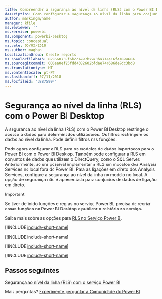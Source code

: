 ```yaml
---
title: Compreender a segurança ao nível da linha (RLS) com o Power BI Desktop
description: Como configurar a segurança ao nível da linha para conjuntos de dados importados, e DirectQuery, no Power BI Desktop.
author: markingmyname
manager: kfile
ms.reviewer: ''
ms.service: powerbi
ms.component: powerbi-desktop
ms.topic: conceptual
ms.date: 05/03/2018
ms.author: maghan
LocalizationGroup: Create reports
ms.openlocfilehash: 022668737f6bcce987b2923ba7a4416f4a08460a
ms.sourcegitcommit: 001ea0ef95fdd4382602bfdae74c686de7dc3bd8
ms.translationtype: HT
ms.contentlocale: pt-PT
ms.lasthandoff: 07/11/2018
ms.locfileid: "38875994"
---
```

# <a name="row-level-security-rls-with-power-bi-desktop"></a>Segurança ao nível da linha (RLS) com o Power BI Desktop
A segurança ao nível da linha (RLS) com o Power BI Desktop restringe o acesso a dados para determinados utilizadores. Os filtros restringem os dados ao nível da linha. Pode definir filtros nas funções.

Pode agora configurar a RLS para os modelos de dados importados para o Power BI com o Power BI Desktop. Também pode configurar a RLS em conjuntos de dados que utilizem o DirectQuery, como o SQL Server. Anteriormente, só era possível implementar a RLS em modelos dos Analysis Services no local fora do Power BI. Para as ligações em direto dos Analysis Services, configure a segurança ao nível da linha no modelo no local. A opção de segurança não é apresentada para conjuntos de dados de ligação em direto.

> [!IMPORTANT]
> Se tiver definido funções e regras no serviço Power BI, precisa de recriar essas funções no Power BI Desktop e publicar o relatório no serviço.
> 
> 

Saiba mais sobre as opções para [RLS no Serviço Power BI](service-admin-rls.md).

[!INCLUDE [include-short-name](./includes/rls-desktop-define-roles.md)]

[!INCLUDE [include-short-name](./includes/rls-desktop-view-as-roles.md)]

[!INCLUDE [include-short-name](./includes/rls-limitations.md)]

[!INCLUDE [include-short-name](./includes/rls-faq.md)]

## <a name="next-steps"></a>Passos seguintes
[Segurança ao nível da linha (RLS) com o serviço Power BI](service-admin-rls.md)  

Mais perguntas? [Experimente perguntar à Comunidade do Power BI](http://community.powerbi.com/)

